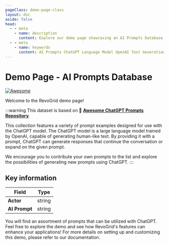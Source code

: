 ```yaml
---
pageClass: demo-page-class
layout: doc
aside: false
head:
  - - meta
    - name: description
      content: Explore our demo page showcasing an AI Prompts Database implemented in RevoGrid.
  - - meta
    - name: keywords
      content: AI Prompts ChatGPT Language Model OpenAI Text Generation Conversational AI Natural Language Processing Prompt Engineering Creative Writing Prompt Examples AI-generated Content Machine Learning Interactive Prompts Chatbot Prompts AI Tools Content Creation Human-like Responses User Prompts Prompt Repository Generative AI
---
```


<script setup>
import Grid from './DemoPrompts.vue'
</script>

# Demo Page - AI Prompts Database

[![Awesome](https://cdn.rawgit.com/sindresorhus/awesome/d7305f38d29fed78fa85652e3a63e154dd8e8829/media/badge.svg)](https://github.com/sindresorhus/awesome)

Welcome to the RevoGrid demo page!

:::warning
This dataset is based on  🧠 **[Awesome ChatGPT Prompts Repository](https://github.com/f/awesome-chatgpt-prompts)**.

This collection features a variety of prompt examples designed for use with the ChatGPT model. The ChatGPT model is a large language model trained by OpenAI, capable of generating human-like text. By providing it with a prompt, ChatGPT can generate responses that continue the conversation or expand on the given prompt.

We encourage you to contribute your own prompts to the list and explore the possibilities of generating new prompts using ChatGPT.
:::

<Grid />


## Key information


| Field                | Type                          |
|----------------------|-------------------------------|
| **Actor**           | string                        |
| **AI Prompt**            | string                        |

You will find an assortment of prompts that can be utilized with ChatGPT.
Feel free to explore the demo and see how RevoGrid's features can enhance your applications! For more details on setting up and customizing this demo, please refer to our documentation.
